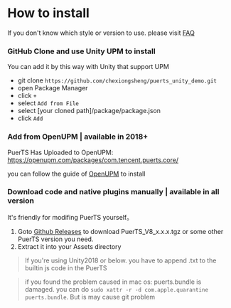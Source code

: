 # How to install

If you don't know which style or version to use. please visit [FAQ](./faq.md#installation-relavanted)

### GitHub Clone and use Unity UPM to install

You can add it by this way with Unity that support UPM

- git clone `https://github.com/chexiongsheng/puerts_unity_demo.git`
- open Package Manager
- click `+`
- select `Add from File`
- select [your cloned path]/package/package.json 
- click `Add`

### Add from OpenUPM | available in 2018+

PuerTS Has Uploaded to OpenUPM: https://openupm.com/packages/com.tencent.puerts.core/

you can follow the guide of [OpenUPM](https://openupm.com/) to install


### Download code and native plugins manually  | available in all version
It's friendly for modifing PuerTS yourself。

1. Goto [Github Releases](https://github.com/Tencent/puerts/releases) to download PuerTS_V8_x.x.x.tgz or some other PuerTS version you need.
2. Extract it into your Assets directory

> If you're using Unity2018 or below. you have to append .txt to the builtin js code in the PuerTS

> if you found the problem caused in mac os: puerts.bundle is damaged. you can do `sudo xattr -r -d com.apple.quarantine puerts.bundle`. But is may cause git problem
